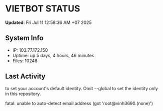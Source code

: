 # VIETBOT STATUS
**Updated**: Fri Jul 11 12:58:36 AM +07 2025

## System Info
- IP: 103.77.172.150
- Uptime: up 5 days, 4 hours, 46 minutes
- Files: 10248

## Last Activity

to set your account's default identity.
Omit --global to set the identity only in this repository.

fatal: unable to auto-detect email address (got 'root@vinh3690.(none)')

